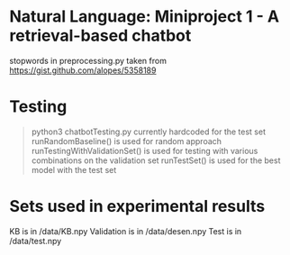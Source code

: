 # Natural Language: Miniproject 1 - A retrieval-based chatbot
stopwords in preprocessing.py taken from https://gist.github.com/alopes/5358189

# Testing
> python3 chatbotTesting.py
currently hardcoded for the test set
runRandomBaseline() is used for random approach
runTestingWithValidationSet() is used for testing with various combinations on the validation set
runTestSet() is used for the best model with the test set

# Sets used in experimental results
KB is in /data/KB.npy
Validation is in /data/desen.npy
Test is in /data/test.npy
